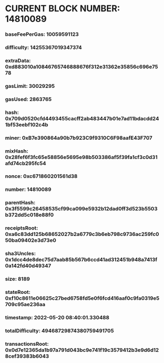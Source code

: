 # CURRENT BLOCK NUMBER: 14810089

### baseFeePerGas: 10059591123
### difficulty: 14255367019347374
### extraData: 0xd883010a10846765746888676f312e31362e35856c696e7578
### gasLimit: 30029295
### gasUsed: 2863765
### hash: 0x709d0520cfd4493455cacff2ab483447b01e7ad11bdacdd241bf53eebf102c4b
### miner: 0xB7e390864a90b7b923C9f9310C6F98aafE43F707
### mixHash: 0x28fef6f3fc65e58856e5695e98b503386af5f39fa1cf3c0d31afd74cb295fc54
### nonce: 0xc671860201561d38
### number: 14810089
### parentHash: 0x3f5599c26458535cf99ca099e5932b12dad0ff3d523b5503b372dd5c018e88f0
### receiptsRoot: 0xa6c83dd125b68652027b2a6779c3b6eb798c9736ac259fc050ba09402e3d73e0
### sha3Uncles: 0x1dcc4de8dec75d7aab85b567b6ccd41ad312451b948a7413f0a142fd40d49347
### size: 8189
### stateRoot: 0xf10c8611e06625c27bed6758fd5e0f6fcd416aaf0c9fa0319e5709c95ae236aa
### timestamp: 2022-05-20 08:40:01.330488
### totalDifficulty: 49468729874380759491705
### transactionsRoot: 0x0d7e12365da1b97a791d043bc9e741f19c3579412b3e9d6d128cef39383b6043
